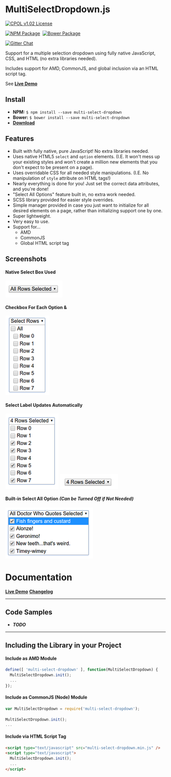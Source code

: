 MultiSelectDropdown.js
================================================

[![CPOL v1.02 License](https://img.shields.io/badge/license-CPOL--1.02-blue.svg?style=flat-square)](https://github.com/bsara/multi-select-dropdown.js/blob/master/LICENSE.md)

[![NPM Package](https://img.shields.io/npm/v/multi-select-dropdown.svg?style=flat-square)](https://www.npmjs.com/package/multi-select-dropdown)&nbsp;
[![Bower Package](https://img.shields.io/bower/v/multi-select-dropdown.svg?style=flat-square)](http://bower.io/search/?q=multi-select-dropdown)

[![Gitter Chat](https://badges.gitter.im/JOIN%20CHAT.svg)](https://gitter.im/bsara/multi-select-dropdown.js)


Support for a multiple selection dropdown using fully native JavaScript, CSS, and HTML (no extra libraries needed).

Includes support for AMD, CommonJS, and global inclusion via an HTML script tag.

See [**Live Demo**][demo]


## Install

- **NPM:** `$ npm install --save multi-select-dropdown`
- **Bower:** `$ bower install --save multi-select-dropdown`
- [**Download**](https://github.com/bsara/multi-select-dropdown.js/releases)



## Features

- Built with fully native, pure JavaScript! No extra libraries needed.
- Uses native HTML5 `select` and `option` elements. (I.E. It won't mess up your existing styles and won't create a million new elements that you don't expect to be present on a page).
- Uses overridable CSS for all needed style manipulations. (I.E. No manipulation of `style` attribute on HTML tags!)
- Nearly everything is done for you! Just set the correct data attributes, and you're done!
- "Select All Options" feature built in, no extra work needed.
- SCSS library provided for easier style overrides.
- Simple manager provided in case you just want to initialize for all desired elements on a page, rather than initializing support one by one.
- Super lightweight.
- Very easy to use.
- Support for...
    - AMD
    - CommonJS
    - Global HTML script tag



## Screenshots

#### Native Select Box Used

![screenshot 0](https://github.com/bsara/multi-select-dropdown.js/raw/master/screenshots/msd_0.png "Native Select Box Used")


#### Checkbox For Each Option &

![screenshot](https://github.com/bsara/multi-select-dropdown.js/raw/master/screenshots/msd_1.png "Select Label Updates Automatically")


#### Select Label Updates Automatically

![screenshot 1](https://github.com/bsara/multi-select-dropdown.js/raw/master/screenshots/msd_2.png "Select Label Updates Automatically")
![screenshot 3](https://github.com/bsara/multi-select-dropdown.js/raw/master/screenshots/msd_3.png "Select Label Updates Automatically")


#### Built-in Select All Option _(Can be Turned Off if Not Needed)_

![screenshot 4](https://github.com/bsara/multi-select-dropdown.js/raw/master/screenshots/msd_4.png "Built-in Select All Option")




# Documentation

[**Live Demo**][demo]
[**Changelog**](https://github.com/bsara/multi-select-dropdown.js/blob/master/CHANGELOG.md)


---


## Code Samples

- ___TODO___


---


## Including the Library in your Project

#### Include as AMD Module

```javascript
define([ 'multi-select-dropdown' ], function(MultiSelectDropdown) {
  MultiSelectDropdown.init();
  ...
});
```


#### Include as CommonJS (Node) Module

```javascript
var MultiSelectDropdown = require('multi-select-dropdown');

MultiSelectDropdown.init();
...
```


#### Include via HTML Script Tag

```html
<script type="text/javascript" src="multi-select-dropdown.min.js" />
<script type="text/javascript">
  MultiSelectDropdown.init();
  ...
</script>
```



[demo]: # "Demo"
